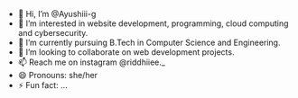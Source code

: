 - 👋 Hi, I’m @Ayushiii-g
- 👀 I’m interested in website development, programming, cloud computing and cybersecurity. 
- 🌱 I’m currently pursuing B.Tech in Computer Science and Engineering.
- 💞️ I’m looking to collaborate on web development projects.
- 📫 Reach me on instagram @riddhiiee._
- 😄 Pronouns: she/her
- ⚡ Fun fact: ...

<!---
Ayushiii-g/Ayushiii-g is a ✨ special ✨ repository because its `README.md` (this file) appears on your GitHub profile.
You can click the Preview link to take a look at your changes.
--->
